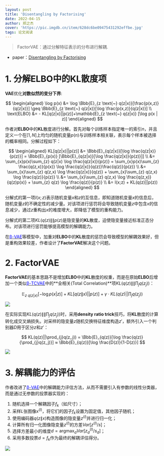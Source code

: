 ```yaml
---
layout: post
title: 'Disentangling by Factorising'
date: 2022-04-15
author: 郑之杰
cover: 'https://pic.imgdb.cn/item/628dc6be09475431292effbe.jpg'
tags: 论文阅读
---
```


> FactorVAE：通过分解特征表示的分布进行解耦.

- paper：[Disentangling by Factorising](https://arxiv.org/abs/1802.05983)


# 1. 分解ELBO中的KL散度项

**VAE**优化**对数似然的变分下界**:

$$ \begin{aligned} \log p(x)  &= \log \Bbb{E}_{z \text{~} q(z|x)}[\frac{p(x,z)}{q(z|x)}] \geq \Bbb{E}_{z \text{~} q(z|x)}[\log \frac{p(x,z)}{q(z|x)}] \\ \text{ELBO} &= - KL[q(z|x)||p(z)]+\mathbb{E}_{z \text{~} q(z|x)} [\log p(x | z)] \end{aligned} $$

作者对**ELBO**中的**KL**散度进行分解。首先对每个训练样本指定唯一的索引$n$，并且定义一个在$[1,N]$上均匀的随机变量$p(n)$与训练样本相关联，表示每个样本被选择的概率相同。分解过程如下：

$$ \begin{aligned} KL[q(z|x)||p(z)] &= \Bbb{E}_{q(z|x)}[\log \frac{q(z|x)}{p(z)}] = \Bbb{E}_{p(x)} [\Bbb{E}_{q(z|x)}[\log \frac{q(z|x)}{p(z)}]] \\ &= \sum_{x}p(x)\sum_{z} q(z|x) \log \frac{q(z|x)}{p(z)} = \sum_{x}p(x)\sum_{z} \frac{q(z,x)}{p(x)} \log \frac{q(z|x)}{q(z)}\frac{q(z)}{p(z)} \\ &= \sum_{x}\sum_{z} q(z,x) \log \frac{q(z|x)}{q(z)} + \sum_{x}\sum_{z} q(z,x) \log \frac{q(z)}{p(z)} \\ &= \sum_{x}\sum_{z} q(z,x) \log \frac{q(z,x)}{q(z)p(x)} + \sum_{z} q(z) \log \frac{q(z)}{p(z)} \\ &= I(x;z) + KL(q(z)||p(z)) \end{aligned} $$

分解式的第一项$I(x;z)$表示随机变量$x$和$z$的互信息，即知道随机变量$x$的信息后，随机变量$z$的不确定性的减少量。对该项进行惩罚将会导致随机变量$z$中包含$x$的信息减少，通过$z$重构出$x$的难度增大，即降低了模型的重构能力。

分解式的第二项$KL(q(z)\|\|p(z)$是隐变量的**KL**散度，迫使隐变量接近标准正态分布。对该项进行惩罚能够提高模型的解耦能力。

在[<font color=Blue>β-VAE</font>](https://0809zheng.github.io/2020/12/02/bvae.html)等模型中，加重对**ELBO**中的**KL**散度的惩罚会导致模型的解耦效果好，但是重构效果较差，作者设计了**FactorVAE**解决这个问题。

# 2. FactorVAE

**FactorVAE**的基本思路不是增加**ELBO**中的**KL**散度的权重，而是在原始**ELBO**后增加一个类似[<font color=Blue>β-TCVAE</font>](https://0809zheng.github.io/2022/04/05/btcvae.html)中的**全相关(Total Correlation)**项$KL(q(z)\|\|\prod_{j}q(z_j))$：

$$ \mathbb{E}_{z \text{~} q(z|x)} [-\log p(x|z)]+KL[q(z\|x)||p(z)] + \gamma \cdot KL(q(z)||\prod_{j}q(z_j)) $$

![](https://pic.imgdb.cn/item/628dd2210947543129410488.jpg)

在实际实现$KL(q(z)\|\|\prod_{j}q(z_j))$时，采用**density ratio trick**技巧，将**KL**散度的计算转化成交叉熵损失。对采样的隐变量$z$随机交换特征维度构造$z'$，额外引入一个判别器$D$用于区分$z$和$z'$：

$$ KL(q(z)||\prod_{j}q(z_j)) = \Bbb{E}_{q(z)}[\log \frac{q(z)}{\prod_{j}q(z_j)}] ≈ \Bbb{E}_{q(z)}[\log \frac{D(z)}{1-D(z)}] $$

![](https://pic.imgdb.cn/item/628dd62d0947543129471cf9.jpg)

# 3. 解耦能力的评估

作者改进了[<font color=Blue>β-VAE</font>](https://0809zheng.github.io/2020/12/02/bvae.html)中的解耦能力评估方法，从而不需要引入有参数的线性分类器，而是通过无参数的投票器实现的：
1. 随机选择一个解耦因子$f_k$（如尺寸）；
2. 采样$L$张图像$x^{(l)}$，将它们的因子$f_k$设置为固定值，其他因子随机；
3. 使用编码器$q(z\|x)$构造图像的隐变量$z^{(l)}$并进行归一化；
4. 计算所有归一化图像隐变量$z^{(l)}$的方差$Var[z^{(l)}/s]$；
5. 选择方差最小的维度$d=\mathop{\arg \max}_{d}Var[z^{(l)}_d/s_d]$；
6. 采用多数投票$d=f_k$作为最终的解耦评估得分。

![](https://pic.imgdb.cn/item/628dd4ac094754312944d649.jpg)